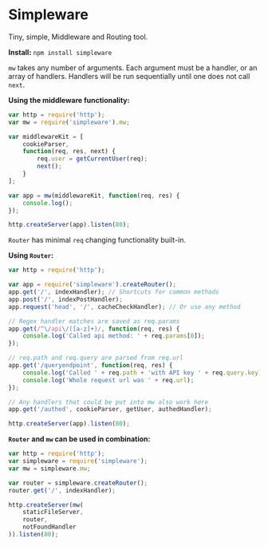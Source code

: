 Simpleware
==========

Tiny, simple, Middleware and Routing tool.

**Install:** `npm install simpleware`

`mw` takes any number of arguments. Each argument must be a handler, or an array of handlers. Handlers will be run sequentially until one does not call `next`.

**Using the middleware functionality:**
```javascript
var http = require('http');
var mw = require('simpleware').mw;

var middlewareKit = [
	cookieParser,
	function(req, res, next) {
		req.user = getCurrentUser(req);
		next();
	}
];

var app = mw(middlewareKit, function(req, res) {
	console.log();
});

http.createServer(app).listen(80);
```

`Router` has minimal `req` changing functionality built-in.

**Using `Router`:**
```javascript
var http = require('http');

var app = require('simpleware').createRouter();
app.get('/', indexHandler); // Shortcuts for common methods
app.post('/', indexPostHandler);
app.request('head', '/', cacheCheckHandler); // Or use any method

// Regex handler matches are saved as req.params
app.get(/^\/api\/([a-z]+)/, function(req, res) {
	console.log('Called api method: ' + req.params[0]);
});

// req.path and req.query are parsed from req.url
app.get('/queryendpoint', function(req, res) {
	console.log('Called ' + req.path + 'with API key ' + req.query.key);
	console.log('Whole request url was ' + req.url);
});

// Any handlers that could be put into mw also work here
app.get('/authed', cookieParser, getUser, authedHandler);

http.createServer(app).listen(80);
```


**`Router` and `mw` can be used in combination:**
```javascript
var http = require('http');
var simpleware = require('simpleware');
var mw = simpleware.mw;

var router = simpleware.createRouter();
router.get('/', indexHandler);

http.createServer(mw(
	staticFileServer,
	router,
	notFoundHandler
)).listen(80);
```
